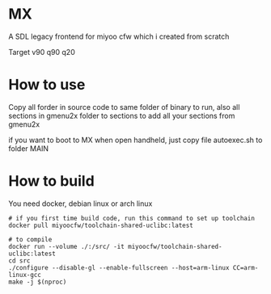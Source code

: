 
# MX

A SDL legacy frontend for miyoo cfw which i created from scratch

Target v90 q90 q20

# How to use

Copy all forder in source code to same folder of binary to run, also all sections in gmenu2x folder to sections to add all your sections from gmenu2x

if you want to boot to MX when open handheld, just copy file autoexec.sh to folder MAIN

# How to build
You need docker, debian linux or arch linux
~~~
# if you first time build code, run this command to set up toolchain
docker pull miyoocfw/toolchain-shared-uclibc:latest

# to compile
docker run --volume ./:/src/ -it miyoocfw/toolchain-shared-uclibc:latest
cd src
./configure --disable-gl --enable-fullscreen --host=arm-linux CC=arm-linux-gcc
make -j $(nproc)
~~~
